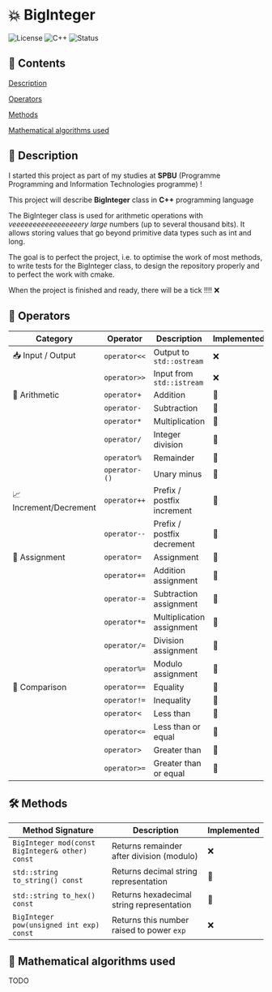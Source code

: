 # 💥 BigInteger
![License](https://img.shields.io/badge/license-MIT-blue.svg)
![C++](https://img.shields.io/badge/language-C++17-blue)
![Status](https://img.shields.io/badge/status-active-brightgreen)

## 🚀 Contents
[Description](#Description)

[Operators](#Operators)

[Methods](#Methods)

[Mathematical algorithms used](#Mathematical)


## 📖 <a id="Description">Description</a>
I started this project as part of my studies at **SPBU** (Programme Programming and Information Technologies programme) !

This project will describe **BigInteger** class in **C++** programming language

The BigInteger class is used for arithmetic operations with *veeeeeeeeeeeeeeeeery large* numbers (up to several thousand bits).
It allows storing values that go beyond primitive data types such as int and long.

The goal is to perfect the project, i.e. to optimise the work of most methods, to write tests for the BigInteger class, to design the repository properly and to perfect the work with cmake.

When the project is finished and ready, there will be a tick !!!! ❌

## 🔧 <a id="Operators">Operators</a>
| Category               | Operator                          | Description                      | Implemented |
| ---------------------- | --------------------------------- | -------------------------------- | ----------- |
| 📥 Input / Output      | `operator<<`                      | Output to `std::ostream`         | ❌          |
|                        | `operator>>`                      | Input from `std::istream`        | ❌           |
| 📐 Arithmetic          | `operator+`                       | Addition                        | 🔄           |
|                        | `operator-`                       | Subtraction                      | 🔄           |
|                        | `operator*`                       | Multiplication                   | 🔄           |
|                        | `operator/`                       | Integer division                 | 🔄           |
|                        | `operator%`                       | Remainder                        | 🔄           |
|                        | `operator-()`                     | Unary minus                      | 🔄           |
| 📈 Increment/Decrement | `operator++`                      | Prefix / postfix increment       | 🔄          |
|                        | `operator--`                      | Prefix / postfix decrement       | 🔄           |
| 🟰 Assignment          | `operator=`                       | Assignment                       | 🔄           |
|                        | `operator+=`                      | Addition assignment              | 🔄           |
|                        | `operator-=`                      | Subtraction assignment           | 🔄           |
|                        | `operator*=`                      | Multiplication assignment        | 🔄           |
|                        | `operator/=`                      | Division assignment              | 🔄           |
|                        | `operator%=`                      | Modulo assignment                | 🔄           |
| 🧮 Comparison          | `operator==`                      | Equality                         | 🔄           |
|                        | `operator!=`                      | Inequality                       | 🔄           |
|                        | `operator<`                       | Less than                        | 🔄           |
|                        | `operator<=`                      | Less than or equal               | 🔄           |
|                        | `operator>`                       | Greater than                     | 🔄           |
|                        | `operator>=`                      | Greater than or equal            | 🔄           |



## 🛠️ <a id="Methods">Methods</a>
| Method Signature                                                           | Description                                             | Implemented |
| -------------------------------------------------------------------------- | ------------------------------------------------------- | ----------- |
| `BigInteger mod(const BigInteger& other) const`                            | Returns remainder after division (modulo)               | ❌         |
| `std::string to_string() const`                                            | Returns decimal string representation                   | 🔄           |
| `std::string to_hex() const`                                               | Returns hexadecimal string representation               | 🔄           |
| `BigInteger pow(unsigned int exp) const`                                   | Returns this number raised to power `exp`               | ❌           |

## 🧠 <a id="Mathematical">Mathematical algorithms used</a>
TODO
